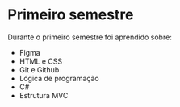 <h1>Primeiro semestre</h1>
<p>Durante o primeiro semestre foi aprendido sobre:</p>
<ul>
  <li>Figma</li>
  <li>HTML e CSS</li>
  <li>Git e Github</li>
  <li>Lógica de programação</li>
  <li>C#</li>
  <li>Estrutura MVC</li>
</ul>
